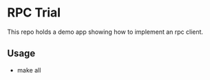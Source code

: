 # RPC Trial
This repo holds a demo app showing how to implement an rpc client.

## Usage
- make all


